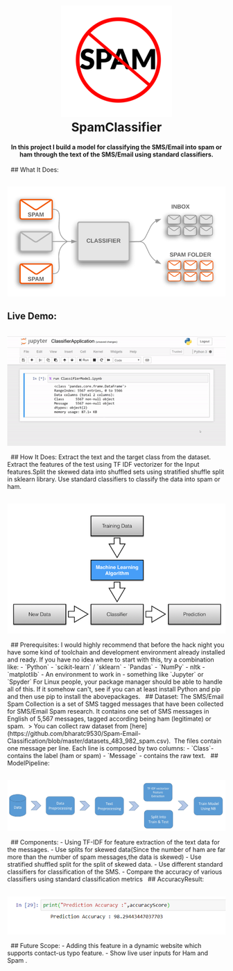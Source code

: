 <h1 align="center">
<br>
<a href="https://github.com/bharatc9530/Spam-Email-Classification"><img src="https://github.com/bharatc9530/Spam-Email-Classification/blob/master/Screenshots/logo1.png" alt="SpamClassifier"></a>
<br>
SpamClassifier
<br>
</h1>
<h4 align="center">In this project I build a model for classifying the SMS/Email into spam or
ham through the text of the SMS/Email using standard classifiers.</h4>
  ## What It Does: 
<p align="center">
<br>
<img src="https://github.com/bharatc9530/Spam-Email-Classification/blob/master/Screenshots/Text%20Classification.png">
</p>

## Live Demo:
<p align="center">
<br>
<img src="https://github.com/bharatc9530/Spam-Email-Classification/blob/master/Screenshots/ClassifierDemo.gif">
</p>
  ## How It Does:
Extract the text and the target class from the dataset. Extract the features of the test using TF
IDF vectorizer for the Input features.Split the skewed data into shuffled sets using stratified
shuffle split in sklearn library. Use standard classifiers to classify the data into spam or ham.
<p align="center">
<br>
<img src="https://github.com/bharatc9530/Spam-Email-Classification/blob/master/Screenshots/modelLearning.png">
</p>
  ## Prerequisites:
I would highly recommend that before the hack night you have some kind of toolchain and
development environment already installed and ready. If you have no idea where to start with
this, try a combination like:
- `Python`
- `scikit-learn` / `sklearn`
- `Pandas`
- `NumPy`
-  nltk
- `matplotlib`
- An environment to work in - something like `Jupyter` or `Spyder`
For Linux people, your package manager should be able to handle all of this. If it somehow
can't, see if you can at least install Python and pip and then use pip to install the abovepackages.
  ## Dataset:
The SMS/Email Spam Collection is a set of SMS tagged messages that have been collected for
SMS/Email Spam research. It contains one set of SMS messages in English of 5,567 messages,
tagged according being ham (legitimate) or spam.
 > You can collect raw dataset from [here](https://github.com/bharatc9530/Spam-Email-Classification/blob/master/datasets_483_982_spam.csv).
 The files contain one message per line. Each line is composed by two columns:
- `Class`- contains the label (ham or spam) 
- `Message` - contains the raw text.
  ## ModelPipeline:
<p align="center">
<br>
<img src="https://github.com/bharatc9530/Spam-Email-Classification/blob/master/Screenshots/modelLayout.jpg">
</p>
  ## Components:
- Using TF-IDF for feature extraction of the text data for the messages.
- Use splits for skewed data(Since the number of ham are far more than the number of spam
messages,the data is skewed)
- Use stratified shuffled split for the split of skewed data.
- Use different standard classifiers for classification of the SMS.
- Compare the accuracy of various classifiers using standard classification metrics
  ## AccuracyResult:
<p align="center">
<br>
<img src="https://github.com/bharatc9530/Spam-Email-Classification/blob/master/Screenshots/predictionScore.png">
</p>
  ## Future Scope:
- Adding this feature in a dynamic website which supports contact-us typo feature.
- Show live user inputs for Ham and Spam .
